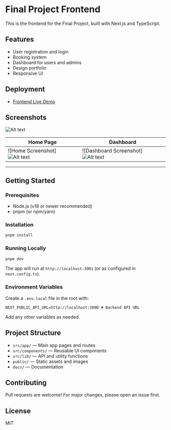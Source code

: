 # Final Project Frontend

This is the frontend for the Final Project, built with Next.js and TypeScript.

## Features

- User registration and login
- Booking system
- Dashboard for users and admins
- Design portfolio
- Responsive UI

## Deployment

- [Frontend Live Demo](final-project-fe-putuarya28-production-d4d2.up.railway.app)

## Screenshots
![Alt text](/frontend/public/images/screenshot-deployment-2.png)

| Home Page                                                                       | Dashboard                                                                            |
| ------------------------------------------------------------------------------- | ------------------------------------------------------------------------------------ |
| ![Home Screenshot]![Alt text](/frontend/public/images/screenshot-deployment.png) | ![Dashboard Screenshot]![Alt text](/frontend/public/images/screenshot-userDashboard.png) |

---

## Getting Started

### Prerequisites

- Node.js (v18 or newer recommended)
- pnpm (or npm/yarn)

### Installation

```bash
pnpm install
```

### Running Locally

```bash
pnpm dev
```

The app will run at `http://localhost:3001` (or as configured in `next.config.ts`).

### Environment Variables

Create a `.env.local` file in the root with:

```
NEXT_PUBLIC_API_URL=http://localhost:3000 # Backend API URL
```

Add any other variables as needed.

## Project Structure

- `src/app/` — Main app pages and routes
- `src/components/` — Reusable UI components
- `src/lib/` — API and utility functions
- `public/` — Static assets and images
- `docs/` — Documentation

## Contributing

Pull requests are welcome! For major changes, please open an issue first.

## License

MIT
